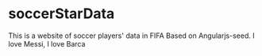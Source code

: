 # soccerStarData

This is a website of soccer players' data in FIFA 
Based on Angularjs-seed.
I love Messi, I love Barca
